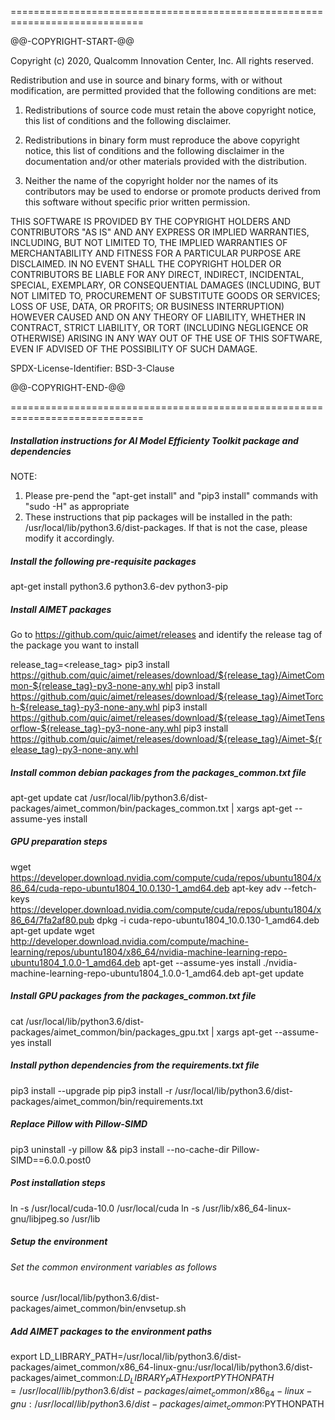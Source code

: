 =============================================================================
 
  @@-COPYRIGHT-START-@@

  Copyright (c) 2020, Qualcomm Innovation Center, Inc. All rights reserved.

  Redistribution and use in source and binary forms, with or without
  modification, are permitted provided that the following conditions are met:

  1. Redistributions of source code must retain the above copyright notice,
     this list of conditions and the following disclaimer.

  2. Redistributions in binary form must reproduce the above copyright notice,
     this list of conditions and the following disclaimer in the documentation
     and/or other materials provided with the distribution.

  3. Neither the name of the copyright holder nor the names of its contributors
     may be used to endorse or promote products derived from this software
     without specific prior written permission.

  THIS SOFTWARE IS PROVIDED BY THE COPYRIGHT HOLDERS AND CONTRIBUTORS "AS IS"
  AND ANY EXPRESS OR IMPLIED WARRANTIES, INCLUDING, BUT NOT LIMITED TO, THE
  IMPLIED WARRANTIES OF MERCHANTABILITY AND FITNESS FOR A PARTICULAR PURPOSE
  ARE DISCLAIMED. IN NO EVENT SHALL THE COPYRIGHT HOLDER OR CONTRIBUTORS BE
  LIABLE FOR ANY DIRECT, INDIRECT, INCIDENTAL, SPECIAL, EXEMPLARY, OR
  CONSEQUENTIAL DAMAGES (INCLUDING, BUT NOT LIMITED TO, PROCUREMENT OF
  SUBSTITUTE GOODS OR SERVICES; LOSS OF USE, DATA, OR PROFITS; OR BUSINESS
  INTERRUPTION) HOWEVER CAUSED AND ON ANY THEORY OF LIABILITY, WHETHER IN
  CONTRACT, STRICT LIABILITY, OR TORT (INCLUDING NEGLIGENCE OR OTHERWISE)
  ARISING IN ANY WAY OUT OF THE USE OF THIS SOFTWARE, EVEN IF ADVISED OF THE
  POSSIBILITY OF SUCH DAMAGE.

  SPDX-License-Identifier: BSD-3-Clause

  @@-COPYRIGHT-END-@@
  
=============================================================================


##### Installation instructions for AI Model Efficienty Toolkit package and dependencies

 NOTE:
 1. Please pre-pend the "apt-get install" and "pip3 install" commands with "sudo -H" as appropriate
 2. These instructions that pip packages will be installed in the path: /usr/local/lib/python3.6/dist-packages. If that is not the case, please modify it accordingly.

##### Install the following pre-requisite packages
apt-get install python3.6 python3.6-dev python3-pip

##### Install AIMET packages

Go to https://github.com/quic/aimet/releases and identify the release tag of the package you want to install
 
release_tag=<release_tag>
pip3 install https://github.com/quic/aimet/releases/download/${release_tag}/AimetCommon-${release_tag}-py3-none-any.whl
pip3 install https://github.com/quic/aimet/releases/download/${release_tag}/AimetTorch-${release_tag}-py3-none-any.whl
pip3 install https://github.com/quic/aimet/releases/download/${release_tag}/AimetTensorflow-${release_tag}-py3-none-any.whl
pip3 install https://github.com/quic/aimet/releases/download/${release_tag}/Aimet-${release_tag}-py3-none-any.whl

##### Install common debian packages from the packages_common.txt file

apt-get update
cat /usr/local/lib/python3.6/dist-packages/aimet_common/bin/packages_common.txt | xargs apt-get --assume-yes install

##### GPU preparation steps
wget https://developer.download.nvidia.com/compute/cuda/repos/ubuntu1804/x86_64/cuda-repo-ubuntu1804_10.0.130-1_amd64.deb
apt-key adv --fetch-keys https://developer.download.nvidia.com/compute/cuda/repos/ubuntu1804/x86_64/7fa2af80.pub
dpkg -i cuda-repo-ubuntu1804_10.0.130-1_amd64.deb
apt-get update
wget http://developer.download.nvidia.com/compute/machine-learning/repos/ubuntu1804/x86_64/nvidia-machine-learning-repo-ubuntu1804_1.0.0-1_amd64.deb
apt-get --assume-yes install ./nvidia-machine-learning-repo-ubuntu1804_1.0.0-1_amd64.deb
apt-get update

##### Install GPU packages from the packages_common.txt file

cat /usr/local/lib/python3.6/dist-packages/aimet_common/bin/packages_gpu.txt | xargs apt-get --assume-yes install

##### Install python dependencies from the requirements.txt file

pip3 install --upgrade pip
pip3 install -r /usr/local/lib/python3.6/dist-packages/aimet_common/bin/requirements.txt

##### Replace Pillow with Pillow-SIMD
pip3 uninstall -y pillow && pip3 install --no-cache-dir Pillow-SIMD==6.0.0.post0

##### Post installation steps
ln -s /usr/local/cuda-10.0 /usr/local/cuda
ln -s /usr/lib/x86_64-linux-gnu/libjpeg.so /usr/lib

##### Setup the environment
###### Set the common environment variables as follows
source /usr/local/lib/python3.6/dist-packages/aimet_common/bin/envsetup.sh 

##### Add AIMET packages to the environment paths
export LD_LIBRARY_PATH=/usr/local/lib/python3.6/dist-packages/aimet_common/x86_64-linux-gnu:/usr/local/lib/python3.6/dist-packages/aimet_common:$LD_LIBRARY_PATH
export PYTHONPATH=/usr/local/lib/python3.6/dist-packages/aimet_common/x86_64-linux-gnu:/usr/local/lib/python3.6/dist-packages/aimet_common:$PYTHONPATH
